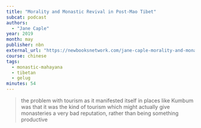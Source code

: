 ```yaml
---
title: "Morality and Monastic Revival in Post-Mao Tibet"
subcat: podcast
authors:
  - "Jane Caple"
year: 2019
month: may
publisher: nbn
external_url: "https://newbooksnetwork.com/jane-caple-morality-and-monastic-revival-in-post-mao-tibet-u-hawaii-press-2019"
course: chinese
tags:
  - monastic-mahayana
  - tibetan
  - gelug
minutes: 54
---
```


> the problem with tourism as it manifested itself in places like Kumbum was that it was the kind of tourism which might actually give monasteries a very bad reputation, rather than being something productive

